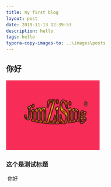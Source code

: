 ```yaml
---
title: my first blog
layout: post
date: 2019-11-13 12:39:53 
description: hello
tags: hello
typora-copy-images-to: ..\images\posts
---
```

## 你好

<img src="..\images\posts\img1.jpg" alt="" style="zoom: 25%;" />

### 这个是测试标题

​		你好	